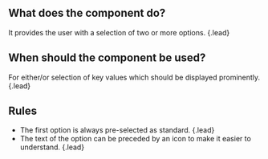 ## What does the component do?
It provides the user with a selection of two or more options. {.lead}

## When should the component be used?
For either/or selection of key values which should be displayed prominently. {.lead}

## Rules
* The first option is always pre-selected as standard. {.lead}
* The text of the option can be preceded by an icon to make it easier to understand. {.lead}
